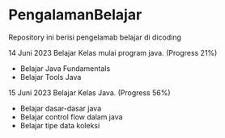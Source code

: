 # PengalamanBelajar
Repository ini berisi pengelamab belajar di dicoding

14 Juni 2023
Belajar Kelas mulai program java. (Progress 21%)
* Belajar Java Fundamentals
* Belajar Tools Java

15 Juni 2023
Belajar Kelas Java. (Progress 56%)
* Belajar dasar-dasar java
* Belajar control flow dalam java
* Belajar tipe data koleksi
